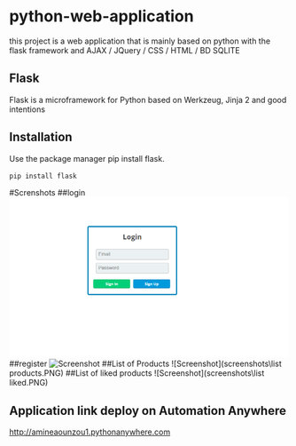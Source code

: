 # python-web-application

this project is a web application that is mainly based on python with the flask framework and AJAX / JQuery / CSS / HTML / BD SQLITE

## Flask

Flask is a microframework for Python based on Werkzeug, Jinja 2 and good intentions

## Installation

Use the package manager pip install flask.

```bash
pip install flask
```
#Screnshots
##login
![Screenshot](screenshots\login.PNG)
##register
![Screenshot](screenshots\register.PNG)
##List of Products
![Screenshot](screenshots\list products.PNG)
##List of liked products
![Screenshot](screenshots\list liked.PNG)

## Application link deploy on Automation Anywhere

http://amineaounzou1.pythonanywhere.com
